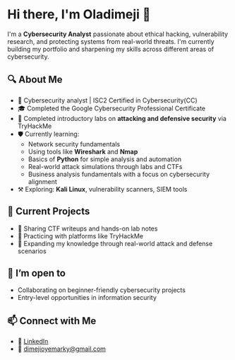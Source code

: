 # Hi there, I'm Oladimeji 👋

I'm a **Cybersecurity Analyst** passionate about ethical hacking, vulnerability research, and protecting systems from real-world threats. I'm currently building my portfolio and sharpening my skills across different areas of cybersecurity.

## 🔍 About Me

- 💼 Cybersecurity analyst | ISC2 Certified in Cybersecurity(CC)
- 🎓 Completed the Google Cybersecurity Professional Certificate
- 🧪 Completed introductory labs on **attacking and defensive security** via TryHackMe
- 🛡️ Currently learning:
  - Network security fundamentals
  - Using tools like **Wireshark** and **Nmap**
  - Basics of **Python** for simple analysis and automation
  - Real-world attack simulations through labs and CTFs
  - Business analysis fundamentals with a focus on cybersecurity alignment
- ⚒️ Exploring: **Kali Linux**, vulnerability scanners, SIEM tools

## 🚧 Current Projects

- 📁 Sharing CTF writeups and hands-on lab notes
- 🧠 Practicing with platforms like TryHackMe
- 🧪 Expanding my knowledge through real-world attack and defense scenarios

## 🤝 I’m open to

- Collaborating on beginner-friendly cybersecurity projects
- Entry-level opportunities in information security

## 📫 Connect with Me

- 💼 [LinkedIn](https://www.linkedin.com/in/oladimeji-oyediran-657658238)
- 📧 dimejioyemarky@gmail.com
